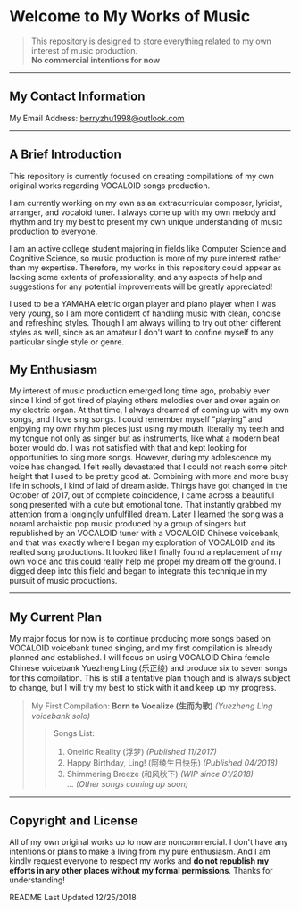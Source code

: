 # Welcome to My Works of Music

> This repository is designed to store everything related to my own interest of music production.<br/>
> **No commercial intentions for now**

---

## My Contact Information

My Email Address: berryzhu1998@outlook.com

---

## A Brief Introduction

This repository is currently focused on creating compilations of my own original works regarding VOCALOID songs production.

I am currently working on my own as an extracurricular composer, lyricist, arranger, and vocaloid tuner. I always come up with my own melody and rhythm and try my best to present my own unique understanding of music production to everyone.

I am an active college student majoring in fields like Computer Science and Cognitive Science, so music production is more of my pure interest rather than my expertise. Therefore, my works in this repository could appear as lacking some extents of professionality, and any aspects of help and suggestions for any potential improvements will be greatly appreciated!

I used to be a YAMAHA eletric organ player and piano player when I was very young, so I am more confident of handling music with clean, concise and refreshing styles. Though I am always willing to try out other different styles as well, since as an amateur I don't want to confine myself to any particular single style or genre. 

## My Enthusiasm

My interest of music production emerged long time ago, probably ever since I kind of got tired of playing others melodies over and over again on my electric organ. At that time, I always dreamed of coming up with my own songs, and I love sing songs. I could remember myself "playing" and enjoying my own rhythm pieces just using my mouth, literally my teeth and my tongue not only as singer but as instruments, like what a modern beat boxer would do. I was not satisfied with that and kept looking for opportunities to sing more songs. However, during my adolescence my voice has changed. I felt really devastated that I could not reach some pitch height that I used to be pretty good at. Combining with more and more busy life in schools, I kind of laid of dream aside. Things have got changed in the October of 2017, out of complete coincidence, I came across a beautiful song presented with a cute but emotional tone. That instantly grabbed my attention from a longingly unfulfilled dream. Later I learned the song was a noraml archaistic pop music produced by a group of singers but republished by an VOCALOID tuner with a VOCALOID Chinese voicebank, and that was exactly where I began my exploration of VOCALOID and its realted song productions. It looked like I finally found a replacement of my own voice and this could really help me propel my dream off the ground. I digged deep into this field and began to integrate this technique in my pursuit of music productions.  

---

## My Current Plan

My major focus for now is to continue producing more songs based on VOCALOID voicebank tuned singing, and my first compilation is already planned and established. I will focus on using VOCALOID China female Chinese voicebank Yuezheng Ling (乐正绫) and produce six to seven songs for this compilation. This is still a tentative plan though and is always subject to change, but I will try my best to stick with it and keep up my progress.

> My First Compilation: **Born to Vocalize (生而为歌)** *(Yuezheng Ling voicebank solo)*
>> Songs List:<br/>
>> 1. Oneiric Reality (浮梦) *(Published 11/2017)*<br/>
>> 2. Happy Birthday, Ling! (阿绫生日快乐) *(Published 04/2018)*<br/>
>> 3. Shimmering Breeze (和风秋下) *(WIP since 01/2018)*<br/>
>> *... (Other songs coming up soon)*

---

## Copyright and License

All of my own original works up to now are noncommercial. I don't have any intentions or plans to make a living from my pure enthusiasm. And I am kindly request everyone to respect my works and **do not republish my efforts in any other places without my formal permissions**. Thanks for understanding!

README Last Updated 12/25/2018